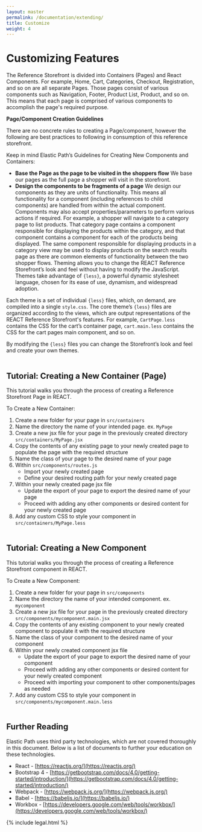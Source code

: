 ```yaml
---
layout: master
permalink: /documentation/extending/
title: Customize
weight: 4
---
```

Customizing Features
====================

The Reference Storefront is divided into Containers (Pages) and React Components. For example, Home, Cart, Categories, Checkout, Registration, and so on are all separate Pages. Those pages consist of various components such as Navigation, Footer, Product List, Product, and so on. This means that each page is comprised of various components to accomplish the page's required purpose.

**Page/Component Creation Guidelines**

There are no concrete rules to creating a Page/component, however the following are best practices to following in consumption of this reference storefront.

Keep in mind Elastic Path’s Guidelines for Creating New Components and Containers:

* **Base the Page as the page to be visited in the shoppers flow**
We base our pages as the full page a shopper will visit in the storefront.
* **Design the components to be fragments of a page**
We design our components as they are units of functionality. This means all functionality for a component (including references to child components) are handled from within the actual component. Components may also accept properties/parameters to perform various actions if required. For example, a shopper will navigate to a category page to list products. That category page contains a component responsible for displaying the products within the category, and that component contains a component for each of the products being displayed. The same component responsible for displaying products in a category view may be used to display products on the search results page as there are common elements of functionality between the two shopper flows.
Theming allows you to change the REACT Reference Storefront’s look and feel without having to modify the JavaScript. Themes take advantage of `{less}`, a powerful dynamic stylesheet language, chosen for its ease of use, dynamism, and widespread adoption.

Each theme is a set of individual `{less}` files, which, on demand, are compiled into a single `style.css`. The core theme’s `{less}` files are organized according to the views, which are output representations of the REACT Reference Storefront's features.
For example, `CartPage.less` contains the CSS for the cart’s container page, `cart.main.less` contains the CSS for the cart pages main component, and so on.

By modifying the `{less}` files you can change the Storefront’s look and feel and create your own themes.
<br/><br/>

## Tutorial: Creating a New Container (Page)
This tutorial walks you through the process of creating a Reference Storefront Page in REACT.

To Create a New Container:

1. Create a new folder for your page in `src/containers`
2. Name the directory the name of your intended page. ex. `MyPage`
3. Create a new jsx file for your page in the previously created directory `src/containers/MyPage.jsx`
4. Copy the contents of any existing page to your newly created page to populate the page with the required structure
5. Name the class of your page to the desired name of your page
6. Within `src/components/routes.js`
	* Import your newly created page
	* Define your desired routing path for your newly created page
7. Within your newly created page jsx file
	* Update the export of your page to export the desired name of your page
	* Proceed with adding any other components or desired content for your newly created page
8. Add any custom CSS to style your component in `src/containers/MyPage.less`
<br/><br/>

## Tutorial: Creating a New Component
This tutorial walks you through the process of creating a Reference Storefront component in REACT.

To Create a New Component:

1. Create a new folder for your page in `src/components`
2. Name the directory the name of your intended component. ex. `mycomponent`
3. Create a new jsx file for your page in the previously created directory `src/components/mycomponent.main.jsx`
4. Copy the contents of any existing component to your newly created component to populate it with the required structure
5. Name the class of your component to the desired name of your component
6. Within your newly created component jsx file
	* Update the export of your page to export the desired name of your component
	* Proceed with adding any other components or desired content for your newly created component
	* Proceed with importing your component to other components/pages as needed
7. Add any custom CSS to style your component in `src/components/mycomponent.main.less`
<br/><br/>

## Further Reading

Elastic Path uses third party technologies, which are not covered thoroughly in this document. Below is a list of documents to further your education on these technologies.

* React - [https://reactjs.org/](https://reactjs.org/)
* Bootstrap 4 - [https://getbootstrap.com/docs/4.0/getting-started/introduction/](https://getbootstrap.com/docs/4.0/getting-started/introduction/)
* Webpack - [https://webpack.js.org/](https://webpack.js.org/)
* Babel - [https://babeljs.io/](https://babeljs.io/)
* Workbox - [https://developers.google.com/web/tools/workbox/](https://developers.google.com/web/tools/workbox/)


{% include legal.html %}
